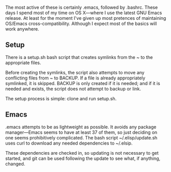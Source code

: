 The most active of these is certainly .emacs, followed by .bashrc. These
days I spend most of my time on OS X&mdash;where I use the latest GNU
Emacs release. At least for the moment I've given up most pretences of
maintaining OS/Emacs cross-compatibility. Although I expect most of the
basics will work anywhere.

Setup
-----

There is a setup.sh bash script that creates symlinks from the ~ to the
appropriate files.

Before creating the symlinks, the script also attempts to move any
conflicting files from ~ to BACKUP. If a file is already appropriately
symlinked, it is skipped. BACKUP is only created if it is needed; and if
it is needed and exists, the script does not attempt to backup or link.

The setup process is simple: clone and run setup.sh.

Emacs
-----

.emacs attempts to be as lightweight as possible. It avoids any package
manager&mdash;Emacs seems to have at least 37 of them, so just deciding
on one seems prohibitively complicated.  The bash script
~/.elisp/update.sh uses curl to download any needed dependencies to
~/.elsip.

These dependencies are checked in, so updating is not necessary to get
started, and git can be used following the update to see what, if
anything, changed.

